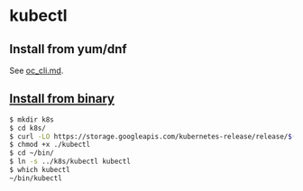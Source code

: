 # kubectl

## Install from yum/dnf

See [oc_cli.md](../origin/oc_cli.md#install-from-yumdfn).

## [Install from binary](https://kubernetes.io/docs/tasks/tools/install-kubectl/#install-kubectl)

```sh
$ mkdir k8s
$ cd k8s/
$ curl -LO https://storage.googleapis.com/kubernetes-release/release/$(curl -s https://storage.googleapis.com/kubernetes-release/release/stable.txt)/bin/linux/amd64/kubectl
$ chmod +x ./kubectl
$ cd ~/bin/
$ ln -s ../k8s/kubectl kubectl
$ which kubectl
~/bin/kubectl
```

